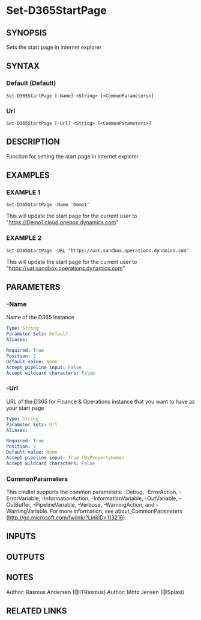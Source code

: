 ﻿---
external help file: d365fo.tools-help.xml
Module Name: d365fo.tools
online version:
schema: 2.0.0
---

# Set-D365StartPage

## SYNOPSIS
Sets the start page in internet explorer

## SYNTAX

### Default (Default)
```
Set-D365StartPage [-Name] <String> [<CommonParameters>]
```

### Url
```
Set-D365StartPage [-Url] <String> [<CommonParameters>]
```

## DESCRIPTION
Function for setting the start page in internet explorer

## EXAMPLES

### EXAMPLE 1
```
Set-D365StartPage -Name 'Demo1'
```

This will update the start page for the current user to "https://Demo1.cloud.onebox.dynamics.com"

### EXAMPLE 2
```
Set-D365StartPage -URL "https://uat.sandbox.operations.dynamics.com"
```

This will update the start page for the current user to "https://uat.sandbox.operations.dynamics.com"

## PARAMETERS

### -Name
Name of the D365 Instance

```yaml
Type: String
Parameter Sets: Default
Aliases:

Required: True
Position: 2
Default value: None
Accept pipeline input: False
Accept wildcard characters: False
```

### -Url
URL of the D365 for Finance & Operations instance that you want to have as your start page

```yaml
Type: String
Parameter Sets: Url
Aliases:

Required: True
Position: 2
Default value: None
Accept pipeline input: True (ByPropertyName)
Accept wildcard characters: False
```

### CommonParameters
This cmdlet supports the common parameters: -Debug, -ErrorAction, -ErrorVariable, -InformationAction, -InformationVariable, -OutVariable, -OutBuffer, -PipelineVariable, -Verbose, -WarningAction, and -WarningVariable.
For more information, see about_CommonParameters (http://go.microsoft.com/fwlink/?LinkID=113216).

## INPUTS

## OUTPUTS

## NOTES
Author: Rasmus Andersen (@ITRasmus)
Author: Mötz Jensen (@Splaxi)

## RELATED LINKS
